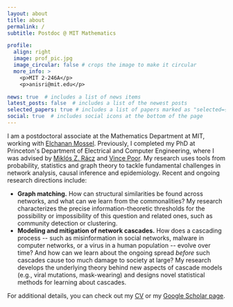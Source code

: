 ```yaml
---
layout: about
title: about
permalink: /
subtitle: Postdoc @ MIT Mathematics

profile:
  align: right
  image: prof_pic.jpg
  image_circular: false # crops the image to make it circular
  more_info: >
    <p>MIT 2-246A</p>
    <p>anisri@mit.edu</p>

news: true  # includes a list of news items
latest_posts: false  # includes a list of the newest posts
selected_papers: true # includes a list of papers marked as "selected={true}"
social: true  # includes social icons at the bottom of the page
---
```


I am a postdoctoral associate at the Mathematics Department at MIT, working with [Elchanan Mossel](https://math.mit.edu/~elmos/). Previously, I completed my PhD at Princeton's Department of Electrical and Computer Engineering, where I was advised by [Miklós Z. Rácz](https://racz.statistics.northwestern.edu/) and [Vince Poor](https://ece.princeton.edu/people/h-vincent-poor). My research uses tools from probability, statistics and graph theory to tackle fundamental challenges in network analysis, causal inference and epidemiology. Recent and ongoing research directions include:
- **Graph matching.** How can structural similarities be found across networks, and what can we learn from the commonalities?  My research characterizes the precise information-theoretic thresholds for the possibility or impossibility of this question and related ones, such as community detection or clustering.
- **Modeling and mitigation of network cascades.** How does a cascading process -- such as misinformation in social networks, malware in computer networks, or a virus in a human population -- evolve over time? And how can we learn about the ongoing spread *before* such cascades cause too much damage to society at large? My research develops the underlying theory behind new aspects of cascade models (e.g., viral mutations, mask-wearing) and designs novel statistical methods for learning about cascades.

For additional details, you can check out my [CV](assets/pdf/cv.pdf) or my [Google Scholar page](https://scholar.google.com/citations?user=3VUyvg0AAAAJ&hl=en&oi=ao).